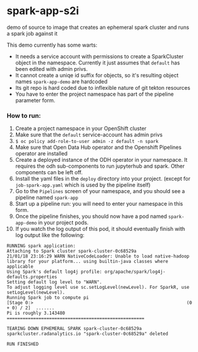 # spark-app-s2i

demo of source to image that creates an ephemeral spark cluster and runs a spark job against it

This demo currently has some warts:
- It needs a service account with permissions to create a SparkCluster object in the namespace. Currently it just assumes that `default` has been edited with admin privs.
- It cannot create a uniqe id suffix for objects, so it's resulting object names `spark-app-demo` are hardcoded
- Its git repo is hard coded due to inflexible nature of git tekton resources
- You have to enter the project namespace has part of the pipeline parameter form.

### How to run:

1. Create a project namespace in your OpenShift cluster
1. Make sure that the `default` service-account has admin privs
  1. `$ oc policy add-role-to-user admin -z default -n spark`
1. Make sure that Open Data Hub operator and the Openshift Pipelines operator are installed
1. Create a deployed instance of the ODH operator in your namespace. It requires the odh sub-components to run jupyterhub and spark. Other components can be left off.
1. Install the yaml files in the `deploy` directory into your project. (except for `job-spark-app.yaml` which is used by the pipeline itself)
1. Go to the `Pipelines` screen of your namespace, and you should see a pipeline named `spark-app`
1. Start up a pipeline run: you will need to enter your namespace in this form.
1. Once the pipeline finishes, you should now have a pod named `spark-app-demo` in your project pods.
1. If you watch the log output of this pod, it should eventually finish with log output like the following:

```
RUNNING spark application:
Attaching to Spark cluster spark-cluster-0c68529a
21/01/18 23:16:29 WARN NativeCodeLoader: Unable to load native-hadoop library for your platform... using builtin-java classes where applicable
Using Spark's default log4j profile: org/apache/spark/log4j-defaults.properties
Setting default log level to "WARN".
To adjust logging level use sc.setLogLevel(newLevel). For SparkR, use setLogLevel(newLevel).
Running Spark job to compute pi
[Stage 0:>                                                          (0 + 0) / 2]  .......
Pi is roughly 3.143480
====================================================

TEARING DOWN EPHEMERAL SPARK spark-cluster-0c68529a
sparkcluster.radanalytics.io "spark-cluster-0c68529a" deleted

RUN FINISHED
```
